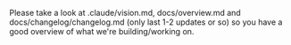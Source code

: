 Please take a look at .claude/vision.md, docs/overview.md and docs/changelog/changelog.md (only last 1-2 updates or so) so you have a good overview of what we're building/working on.